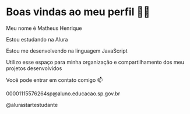 <h1>Boas vindas ao meu perfil 💙💙</h1>
<p>Meu nome é Matheus Henrique </p>
<p>Estou estudando na Alura</p>
<p>Estou me desenvolvendo na linguagem JavaScript</p>
<p>Utilizo esse espaço para minha organização e compartilhamento dos meu projetos desenvolvidos</p>
<p>Você pode entrar em contato comigo 📫</p>
<p>00001115576264sp@aluno.educacao.sp.gov.br</p>
<p>@alurastartestudante</p>

